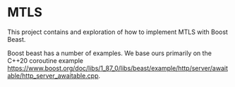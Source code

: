 # MTLS

This project contains and exploration of how to implement MTLS with Boost Beast.

Boost beast has a number of examples. We base ours primarily on the C++20 coroutine example
<https://www.boost.org/doc/libs/1_87_0/libs/beast/example/http/server/awaitable/http_server_awaitable.cpp>.
